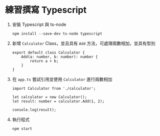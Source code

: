 # 練習撰寫 Typescript

1. 安裝 Typescript 與 ts-node

    ```
    npm install --save-dev ts-node typescript
    ```

1. 新增 `Calculator` Class，並且具有 `Add` 方法，可處理兩數相加，並具有型別

    ```
    export default class Calculator {
        Add(a: number, b: number): number {
            return a + b;
        }
    }
    ```

1. 在 `app.ts` 嘗試引用並使用 `Calculator` 進行兩數相加

    ```
    import Calculator from './calculator';

    let calculator = new Calculator();
    let result: number = calculator.Add(1, 2);

    console.log(result);
    ```

1. 執行程式

    ```
    npm start
    ```